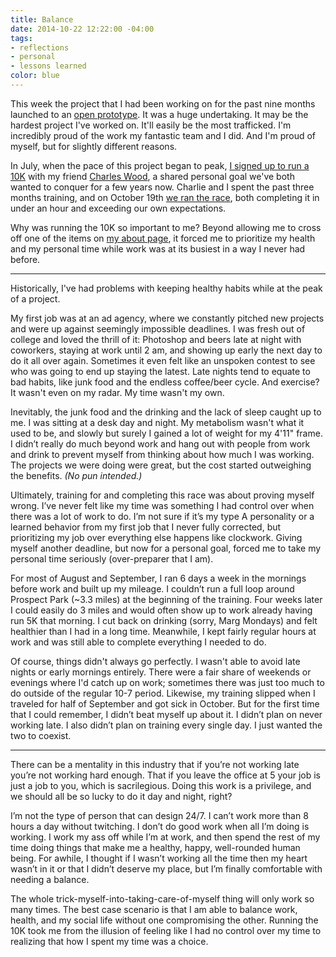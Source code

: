 ```yaml
---
title: Balance
date: 2014-10-22 12:22:00 -04:00
tags:
- reflections
- personal
- lessons learned
color: blue
---
```


This week the project that I had been working on for the past nine months launched to an [open prototype](https://www.etsy.com/teams/21438/listing-management-prototype). It was a huge undertaking. It may be the hardest project I've worked on. It'll easily be the most trafficked. I'm incredibly proud of the work my fantastic team and I did. And I'm proud of myself, but for slightly different reasons. 


In July, when the pace of this project began to peak, [I signed up to run a 10K](https://twitter.com/harllee/status/492322347656163328) with my friend [Charles Wood](http://twitter.com/bigchaz), a shared personal goal we've both wanted to conquer for a few years now. Charlie and I spent the past three months training, and on October 19th [we ran the race](http://instagram.com/p/uVelfJBZVt/), both completing it in under an hour and exceeding our own expectations. 

Why was running the 10K so important to me? Beyond allowing me to cross off one of the items on [my about page](http://jessicaharllee.com/about/), it forced me to prioritize my health and my personal time while work was at its busiest in a way I never had before.

<hr class="b-gray-light mt-sm-4 mb-sm-4">

Historically, I've had problems with keeping healthy habits while at the peak of a project.

My first job was at an ad agency, where we constantly pitched new projects and were up against seemingly impossible deadlines. I was fresh out of college and loved the thrill of it: Photoshop and beers late at night with coworkers, staying at work until 2 am, and showing up early the next day to do it all over again. Sometimes it even felt like an unspoken contest to see who was going to end up staying the latest. Late nights tend to equate to bad habits, like junk food and the endless coffee/beer cycle. And exercise? It wasn't even on my radar. My time wasn't my own. 

Inevitably, the junk food and the drinking and the lack of sleep caught up to me. I was sitting at a desk day and night. My metabolism wasn't what it used to be, and slowly but surely I gained a lot of weight for my 4'11" frame. I didn’t really do much beyond work and hang out with people from work and drink to prevent myself from thinking about how much I was working. The projects we were doing were great, but the cost started outweighing the benefits. *(No pun intended.)*

Ultimately, training for and completing this race was about proving myself wrong. I’ve never felt like my time was something I had control over when there was a lot of work to do. I’m not sure if it’s my type A personality or a learned behavior from my first job that I never fully corrected, but prioritizing my job over everything else happens like clockwork. Giving myself another deadline, but now for a personal goal, forced me to take my personal time seriously (over-preparer that I am).

For most of August and September, I ran 6 days a week in the mornings before work and built up my mileage. I couldn’t run a full loop around Prospect Park (~3.3 miles) at the beginning of the training. Four weeks later I could easily do 3 miles and would often show up to work already having run 5K that morning. I cut back on drinking (sorry, Marg Mondays) and felt healthier than I had in a long time. Meanwhile, I kept fairly regular hours at work and was still able to complete everything I needed to do.

Of course, things didn't always go perfectly. I wasn't able to avoid late nights or early mornings entirely. There were a fair share of weekends or evenings where I'd catch up on work; sometimes there was just too much to do outside of the regular 10-7 period. Likewise, my training slipped when I traveled for half of September and got sick in October. But for the first time that I could remember, I didn’t beat myself up about it. I didn’t plan on never working late. I also didn’t plan on training every single day. I just wanted the two to coexist.

<hr class="b-gray-light mt-sm-4 mb-sm-4">

There can be a mentality in this industry that if you’re not working late you’re not working hard enough. That if you leave the office at 5 your job is just a job to you, which is sacrilegious. Doing this work is a privilege, and we should all be so lucky to do it day and night, right?

I’m not the type of person that can design 24/7. I can’t work more than 8 hours a day without twitching. I don’t do good work when all I’m doing is working. I work my ass off while I’m at work, and then spend the rest of my time doing things that make me a healthy, happy, well-rounded human being. For awhile, I thought if I wasn’t working all the time then my heart wasn’t in it or that I didn’t deserve my place, but I’m finally comfortable with needing a balance.

The whole trick-myself-into-taking-care-of-myself thing will only work so many times. The best case scenario is that I am able to balance work, health, and my social life without one compromising the other. Running the 10K took me from the illusion of feeling like I had no control over my time to realizing that how I spent my time was a choice.
